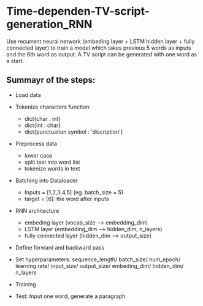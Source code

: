 # Time-dependen-TV-script-generation_RNN
Use recurrent neural network (embeding layer + LSTM hidden layer + fully connected layer) to train a model which takes previous 5 words as inputs and the 6th word as output. A TV script can be generated with one word as a start. 

## Summayr of the steps: 
- Load data
- Tokenize characters function:
  - dict{char : int}
  - dict{int : char}
  - dict{punctuation symbol : 'discription'}
- Preprocess data
  - lower case
  - split text into word list
  - tokenize words in text
- Batching into Dataloader
  - Inputs = [1,2,3,4,5] (eg. batch_size = 5)
  - target = [6]: the word after inputs
- RNN architecture
  - embeding layer (vocab_size --> embedding_dim)
  - LSTM layer (embedding_dim --> hidden_dim, n_layers)
  - fully connected layer (hidden_dim --> output_size)
  
- Define forward and backward pass

- Set hyperparameters: sequence_length/ batch_size/ num_epoch/ learning rate/ input_size/ output_size/ embeding_dim/ hidden_dim/ n_layers

- Training

- Test: Input one word, generate a paragraph.
